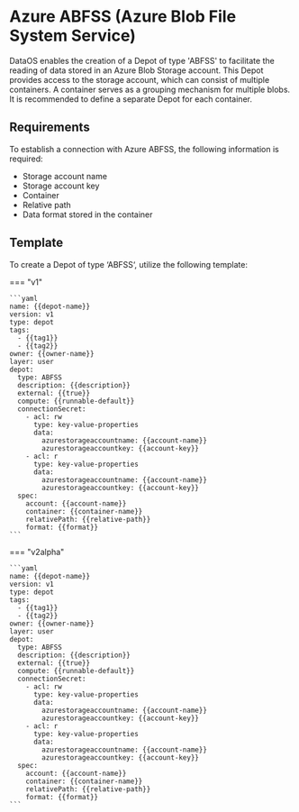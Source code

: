 # Azure ABFSS (Azure Blob File System Service)

DataOS enables the creation of a Depot of type 'ABFSS' to facilitate the reading of data stored in an Azure Blob Storage account. This Depot provides access to the storage account, which can consist of multiple containers. A container serves as a grouping mechanism for multiple blobs. It is recommended to define a separate Depot for each container.

## Requirements

To establish a connection with Azure ABFSS, the following information is required:

- Storage account name
- Storage account key
- Container
- Relative path
- Data format stored in the container

## Template

To create a Depot of type ‘ABFSS‘, utilize the following template:

=== "v1"

    ```yaml
    name: {{depot-name}}
    version: v1
    type: depot
    tags:
      - {{tag1}}
      - {{tag2}}
    owner: {{owner-name}}
    layer: user
    depot:
      type: ABFSS                                       
      description: {{description}}
      external: {{true}}
      compute: {{runnable-default}}
      connectionSecret:                                 
        - acl: rw
          type: key-value-properties
          data:
            azurestorageaccountname: {{account-name}}
            azurestorageaccountkey: {{account-key}}
        - acl: r
          type: key-value-properties
          data:
            azurestorageaccountname: {{account-name}}
            azurestorageaccountkey: {{account-key}}
      spec:                                             
        account: {{account-name}}
        container: {{container-name}}
        relativePath: {{relative-path}}
        format: {{format}}
    ```
=== "v2alpha"

    ```yaml
    name: {{depot-name}}
    version: v1
    type: depot
    tags:
      - {{tag1}}
      - {{tag2}}
    owner: {{owner-name}}
    layer: user
    depot:
      type: ABFSS                                       
      description: {{description}}
      external: {{true}}
      compute: {{runnable-default}}
      connectionSecret:                                 
        - acl: rw
          type: key-value-properties
          data:
            azurestorageaccountname: {{account-name}}
            azurestorageaccountkey: {{account-key}}
        - acl: r
          type: key-value-properties
          data:
            azurestorageaccountname: {{account-name}}
            azurestorageaccountkey: {{account-key}}
      spec:                                             
        account: {{account-name}}
        container: {{container-name}}
        relativePath: {{relative-path}}
        format: {{format}}
    ```